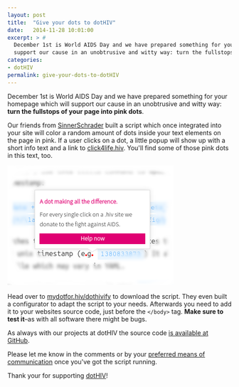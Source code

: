 ```yaml
---
layout: post
title:  "Give your dots to dotHIV"
date:   2014-11-28 10:01:00
excerpt: > #
  December 1st is World AIDS Day and we have prepared something for your homepage which will
  support our cause in an unobtrusive and witty way: turn the fullstops of your page into pink dots.
categories:
- dotHIV
permalink: give-your-dots-to-dotHIV
---
```


December 1st is World AIDS Day and we have prepared something for your homepage which will support our cause in an unobtrusive and witty way: **turn the fullstops of your page into pink dots**.

Our friends from [SinnerSchrader](http://sinnerschrader.hiv/) built a script which once integrated into your site will color a random amount of dots inside your text elements on the page in pink. If a user clicks on a dot, a little popup will show up with a short info text and a link to [click4life.hiv](http://click4life.hiv/). You'll find some of those pink dots in this text, too.

![dotHIVify popup](/uploads/2014/11/dothivify.png)

Head over to [mydotfor.hiv/dothivify](http://mydotfor.hiv/dothivify/) to download the script. They even built a configurator to adapt the script to your needs. Afterwards you need to add it to your websites source code, just before the `</body>` tag. **Make sure to test it**–as with all software there might be bugs. 

As always with our projects at dotHIV the source code [is available at GitHub](https://github.com/dothiv/dothivify).

Please let me know in the comments or by your [preferred means of communication](http://coderbyheart.com/en) once you've got the script running.

Thank your for supporting [dotHIV](http://click4life.hiv/)!
